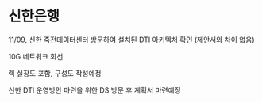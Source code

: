# 신한은행



11/09, 신한 죽전데이터센터 방문하여 설치된 DTI 아키텍처 확인 (제안서와 차이 없음)

10G 네트워크 회선&#x20;

랙 실장도 포함, 구성도 작성예정

신한 DTI 운영방안 마련을 위한 DS 방문 후 계획서 마련예정
